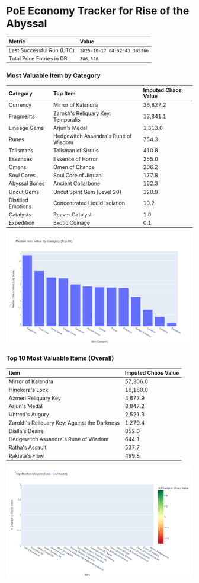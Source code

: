 # PoE Economy Tracker for Rise of the Abyssal

<!-- START_MAINTENANCE -->
| Metric | Value |
|:---|:---|
| Last Successful Run (UTC) | `2025-10-17 04:52:43.305366` |
| Total Price Entries in DB | `386,520` |

<!-- END_MAINTENANCE -->

<!-- START_DATAFRAME_DEBUG -->
<!-- END_DATAFRAME_DEBUG -->

<!-- START_CATEGORY_ANALYSIS -->
### Most Valuable Item by Category
| Category | Top Item | Imputed Chaos Value |
| :--- | :--- | :--- |
| Currency | Mirror of Kalandra | 36,827.2 |
| Fragments | Zarokh's Reliquary Key: Temporalis | 13,841.1 |
| Lineage Gems | Arjun's Medal | 1,313.0 |
| Runes | Hedgewitch Assandra's Rune of Wisdom | 754.3 |
| Talismans | Talisman of Sirrius | 410.8 |
| Essences | Essence of Horror | 255.0 |
| Omens | Omen of Chance | 206.2 |
| Soul Cores | Soul Core of Jiquani | 177.8 |
| Abyssal Bones | Ancient Collarbone | 162.3 |
| Uncut Gems | Uncut Spirit Gem (Level 20) | 120.9 |
| Distilled Emotions | Concentrated Liquid Isolation | 10.2 |
| Catalysts | Reaver Catalyst | 1.0 |
| Expedition | Exotic Coinage | 0.1 |


![Category Analysis Chart](charts/category_analysis.png)
<!-- END_ANALYSIS -->

<!-- START_ANALYSIS -->
### Top 10 Most Valuable Items (Overall)
| Item | Imputed Chaos Value |
| :--- | :--- |
| Mirror of Kalandra | 57,306.0 |
| Hinekora's Lock | 16,180.0 |
| Azmeri Reliquary Key | 4,677.9 |
| Arjun's Medal | 3,847.2 |
| Uhtred's Augury | 2,521.3 |
| Zarokh's Reliquary Key: Against the Darkness | 1,279.4 |
| Dialla's Desire | 852.0 |
| Hedgewitch Assandra's Rune of Wisdom | 644.1 |
| Ratha's Assault | 537.7 |
| Rakiata's Flow | 499.8 |


![Market Movers Chart](charts/market_movers.png)
<!-- END_ANALYSIS -->
